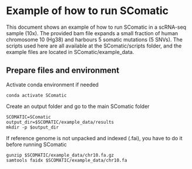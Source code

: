 # Example of how to run SComatic
This document shows an example of how to run SComatic in a scRNA-seq sample (10x). The provided bam file expands a small fraction of human chromosome 10 (Hg38) and harbours 5 somatic mutations (5 SNVs). The scripts used here are all available at the SComatic/scripts folder, and the example files are located in SComatic/example_data. 

## Prepare files and environment

Activate conda environment if needed
```
conda activate SComatic
```

Create an output folder and go to the main SComatic folder
```
SCOMATIC=SComatic
output_dir=$SCOMATIC/example_data/results
mkdir -p $output_dir
```

If reference genome is not unpacked and indexed (.fai), you have to do it before running SComatic
```
gunzip $SCOMATIC/example_data/chr10.fa.gz
samtools faidx $SCOMATIC/example_data/chr10.fa
```
